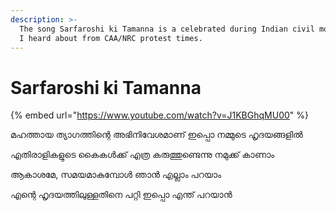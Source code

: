 ```yaml
---
description: >-
  The song Sarfaroshi ki Tamanna is a celebrated during Indian civil movements.
  I heard about from CAA/NRC protest times.
---
```


# Sarfaroshi ki Tamanna

{% embed url="https://www.youtube.com/watch?v=J1KBGhqMU00" %}

മഹത്തായ ത്യാഗത്തിന്റെ അഭിനിവേശമാണ് ഇപ്പൊ നമ്മുടെ ഹൃദയങ്ങളിൽ

എതിരാളികളുടെ കൈകൾക്ക് എത്ര കരുത്തുണ്ടെന്നു നമുക്ക് കാണാം

ആകാശമേ, സമയമാകുമ്പോൾ ഞാൻ എല്ലാം പറയാം

എന്റെ ഹൃദയത്തിലുള്ളതിനെ പറ്റി ഇപ്പൊ എന്ത് പറയാൻ

